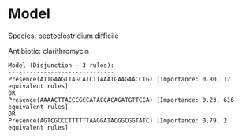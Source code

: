 
# Model

Species: peptoclostridium difficile

Antibiotic: clarithromycin

```
Model (Disjunction - 3 rules):
------------------------------
Presence(ATTGAAGTTAGCATCTTAAATGAAGAACCTG) [Importance: 0.80, 17 equivalent rules]
OR
Presence(AAAACTTACCCGCCATACCACAGATGTTCCA) [Importance: 0.23, 616 equivalent rules]
OR
Presence(AGTCGCCCTTTTTTAAGGATACGGCGGTATC) [Importance: 0.79, 2 equivalent rules]

```

